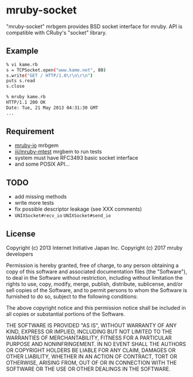 mruby-socket
============

"mruby-socket" mrbgem provides BSD socket interface for mruby.
API is compatible with CRuby's "socket" library.

## Example

```sh
% vi kame.rb
s = TCPSocket.open("www.kame.net", 80)
s.write("GET / HTTP/1.0\r\n\r\n")
puts s.read
s.close

% mruby kame.rb
HTTP/1.1 200 OK
Date: Tue, 21 May 2013 04:31:30 GMT
...
```

## Requirement

- [mruby-io](https://github.com/mruby/mruby/tree/master/mrbgems/mruby-io) mrbgem
- [iij/mruby-mtest](https://github.com/iij/mruby-mtest) mrgbem to run tests
- system must have RFC3493 basic socket interface
- and some POSIX API...

## TODO

- add missing methods
- write more tests
- fix possible descriptor leakage (see XXX comments)
- `UNIXSocket#recv_io` `UNIXSocket#send_io`

## License

Copyright (c) 2013 Internet Initiative Japan Inc.
Copyright (c) 2017 mruby developers

Permission is hereby granted, free of charge, to any person obtaining a
copy of this software and associated documentation files (the "Software"),
to deal in the Software without restriction, including without limitation
the rights to use, copy, modify, merge, publish, distribute, sublicense,
and/or sell copies of the Software, and to permit persons to whom the
Software is furnished to do so, subject to the following conditions:

The above copyright notice and this permission notice shall be included in
all copies or substantial portions of the Software.

THE SOFTWARE IS PROVIDED "AS IS", WITHOUT WARRANTY OF ANY KIND, EXPRESS OR
IMPLIED, INCLUDING BUT NOT LIMITED TO THE WARRANTIES OF MERCHANTABILITY,
FITNESS FOR A PARTICULAR PURPOSE AND NONINFRINGEMENT. IN NO EVENT SHALL THE
AUTHORS OR COPYRIGHT HOLDERS BE LIABLE FOR ANY CLAIM, DAMAGES OR OTHER
LIABILITY, WHETHER IN AN ACTION OF CONTRACT, TORT OR OTHERWISE, ARISING
FROM, OUT OF OR IN CONNECTION WITH THE SOFTWARE OR THE USE OR OTHER
DEALINGS IN THE SOFTWARE.
